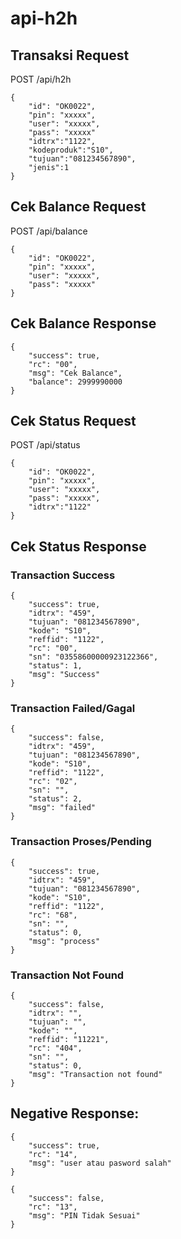 # api-h2h
## Transaksi Request
POST /api/h2h
```
{
    "id": "OK0022",
    "pin": "xxxxx",
    "user": "xxxxx",
    "pass": "xxxxx"
    "idtrx":"1122",
    "kodeproduk":"S10",
    "tujuan":"081234567890",
    "jenis":1
}
```
## Cek Balance Request
POST /api/balance
```
{
    "id": "OK0022",
    "pin": "xxxxx",
    "user": "xxxxx",
    "pass": "xxxxx"
}
```

## Cek Balance Response
```
{
    "success": true,
    "rc": "00",
    "msg": "Cek Balance",
    "balance": 2999990000
}
```


## Cek Status Request
POST /api/status
```
{
    "id": "OK0022",
    "pin": "xxxxx",
    "user": "xxxxx",
    "pass": "xxxxx",
    "idtrx":"1122"
}
```
## Cek Status Response
### Transaction Success
```
{
    "success": true,
    "idtrx": "459",
    "tujuan": "081234567890",
    "kode": "S10",
    "reffid": "1122",
    "rc": "00",
    "sn": "03558600000923122366",
    "status": 1,
    "msg": "Success"
}
```
### Transaction Failed/Gagal
```
{
    "success": false,
    "idtrx": "459",
    "tujuan": "081234567890",
    "kode": "S10",
    "reffid": "1122",
    "rc": "02",
    "sn": "",
    "status": 2,
    "msg": "failed"
}
```
### Transaction Proses/Pending
```
{
    "success": true,
    "idtrx": "459",
    "tujuan": "081234567890",
    "kode": "S10",
    "reffid": "1122",
    "rc": "68",
    "sn": "",
    "status": 0,
    "msg": "process"
}
```
### Transaction Not Found
```
{
    "success": false,
    "idtrx": "",
    "tujuan": "",
    "kode": "",
    "reffid": "11221",
    "rc": "404",
    "sn": "",
    "status": 0,
    "msg": "Transaction not found"
}
```

## Negative Response:
```
{
    "success": true,
    "rc": "14",
    "msg": "user atau pasword salah"
}
```
```
{
    "success": false,
    "rc": "13",
    "msg": "PIN Tidak Sesuai"
}
```
